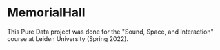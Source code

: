 # MemorialHall
This Pure Data project was done for the "Sound, Space, and Interaction" course at Leiden University (Spring 2022).
